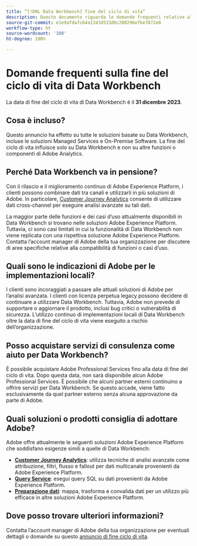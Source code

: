 ```yaml
---
title: “[!DNL Data Workbench] fine del ciclo di vita”
description: Questo documento riguarda le domande frequenti relative alla fine del ciclo di vita di  [!DNL Data Workbench].
source-git-commit: e1e9afda7c64a1343d533d0c200296efbe7872e8
workflow-type: ht
source-wordcount: '380'
ht-degree: 100%

---
```



# Domande frequenti sulla fine del ciclo di vita di Data Workbench

La data di fine del ciclo di vita di Data Workbench è il **31 dicembre 2023**.

## Cosa è incluso?

Questo annuncio ha effetto su tutte le soluzioni basate su Data Workbench, incluse le soluzioni Managed Services e On-Premise Software. La fine del ciclo di vita influisce solo su Data Workbench e non su altre funzioni o componenti di Adobe Analytics.

## Perché Data Workbench va in pensione?

Con il rilascio e il miglioramento continuo di Adobe Experience Platform, i clienti possono combinare dati tra canali e utilizzarli in più soluzioni di Adobe. In particolare, [Customer Journey Analytics](https://experienceleague.adobe.com/docs/analytics-platform/using/cja-landing.html?lang=it) consente di utilizzare dati cross-channel per eseguire analisi avanzate su tali dati.

La maggior parte delle funzioni e dei casi d’uso attualmente disponibili in Data Workbench si trovano nelle soluzioni Adobe Experience Platform. Tuttavia, ci sono casi limitati in cui la funzionalità di Data Workbench non viene replicata con una rispettiva soluzione Adobe Experience Platform. Contatta l’account manager di Adobe della tua organizzazione per discutere di aree specifiche relative alla compatibilità di funzioni o casi d’uso.

## Quali sono le indicazioni di Adobe per le implementazioni locali?

I clienti sono incoraggiati a passare alle attuali soluzioni di Adobe per l’analisi avanzata. I clienti con licenza perpetua legacy possono decidere di continuare a utilizzare Data Workbench. Tuttavia, Adobe non prevede di supportare o aggiornare il prodotto, inclusi bug critici o vulnerabilità di sicurezza. L’utilizzo continuo di implementazioni locali di Data Workbench oltre la data di fine del ciclo di vita viene eseguito a rischio dell’organizzazione.

## Posso acquistare servizi di consulenza come aiuto per Data Workbench?

È possibile acquistare Adobe Professional Services fino alla data di fine del ciclo di vita. Dopo questa data, non sarà disponibile alcun Adobe Professional Services. È possibile che alcuni partner esterni continuino a offrire servizi per Data Workbench. Se questo accade, viene fatto esclusivamente da quel partner esterno senza alcuna approvazione da parte di Adobe.

## Quali soluzioni o prodotti consiglia di adottare Adobe?

Adobe offre attualmente le seguenti soluzioni Adobe Experience Platform che soddisfano esigenze simili a quelle di Data Workbench:

* [**Customer Journey Analytics**](https://experienceleague.adobe.com/docs/analytics-platform/using/cja-landing.html?lang=it): utilizza tecniche di analisi avanzate come attribuzione, filtri, flusso e fallout per dati multicanale provenienti da Adobe Experience Platform.
* [**Query Service**](https://experienceleague.adobe.com/docs/experience-platform/query/home.html?lang=it): esegui query SQL su dati provenienti da Adobe Experience Platform.
* [**Preparazione dati**](https://experienceleague.adobe.com/docs/experience-platform/data-prep/home.html?lang=it): mappa, trasforma e convalida dati per un utilizzo più efficace in altre soluzioni Adobe Experience Platform.

## Dove posso trovare ulteriori informazioni?

Contatta l’account manager di Adobe della tua organizzazione per eventuali dettagli o domande su questo [annuncio di fine ciclo di vita](https://express.adobe.com/page/GSu6oKOD88GAj/).
